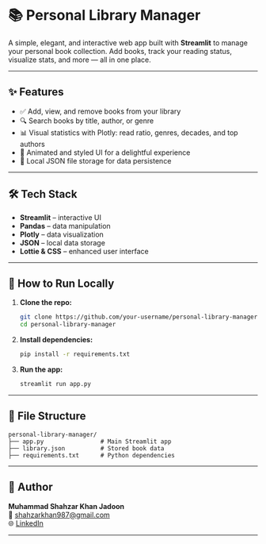 # 📚 Personal Library Manager

A simple, elegant, and interactive web app built with **Streamlit** to manage your personal book collection. Add books, track your reading status, visualize stats, and more — all in one place.

---

## ✨ Features

- ✅ Add, view, and remove books from your library  
- 🔍 Search books by title, author, or genre  
- 📊 Visual statistics with Plotly: read ratio, genres, decades, and top authors  
- 🎨 Animated and styled UI for a delightful experience  
- 💾 Local JSON file storage for data persistence

---

## 🛠️ Tech Stack

- **Streamlit** – interactive UI  
- **Pandas** – data manipulation  
- **Plotly** – data visualization  
- **JSON** – local data storage  
- **Lottie & CSS** – enhanced user interface

---

## 🚀 How to Run Locally

1. **Clone the repo:**
   ```bash
   git clone https://github.com/your-username/personal-library-manager.git
   cd personal-library-manager
   ```

2. **Install dependencies:**
   ```bash
   pip install -r requirements.txt
   ```

3. **Run the app:**
   ```bash
   streamlit run app.py
   ```

---

## 📂 File Structure

```
personal-library-manager/
├── app.py                # Main Streamlit app
├── library.json          # Stored book data
├── requirements.txt      # Python dependencies
```

---

## 👤 Author

**Muhammad Shahzar Khan Jadoon**  
📧 shahzarkhan987@gmail.com  
🌐 [LinkedIn](https://www.linkedin.com/in/shahzarkhan)

---
